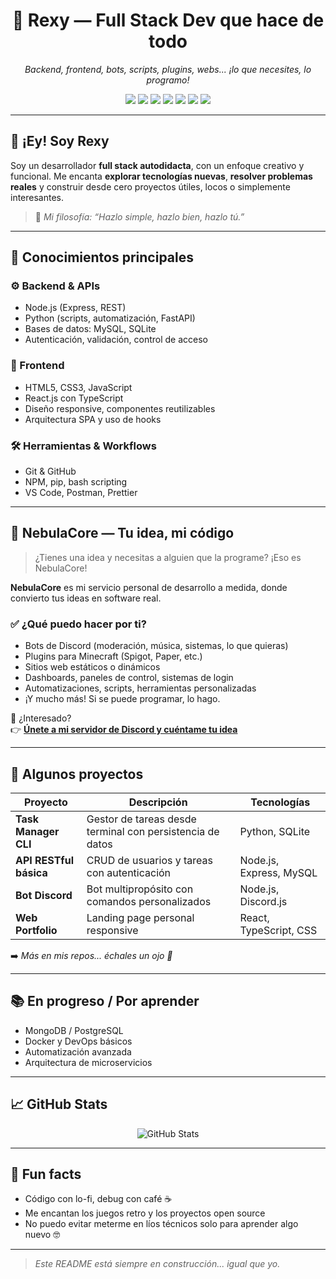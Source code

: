 <h1 align="center">👾 Rexy — Full Stack Dev que hace de todo</h1>

<p align="center">
  <em>Backend, frontend, bots, scripts, plugins, webs... ¡lo que necesites, lo programo!</em>
</p>

<p align="center">
  <img src="https://img.shields.io/badge/Code-Node.js-informational?style=flat&logo=node.js&logoColor=white&color=68A063"/>
  <img src="https://img.shields.io/badge/Code-Python-informational?style=flat&logo=python&logoColor=white&color=3776AB"/>
  <img src="https://img.shields.io/badge/Code-JavaScript-informational?style=flat&logo=javascript&logoColor=white&color=F7DF1E"/>
  <img src="https://img.shields.io/badge/Database-MySQL-informational?style=flat&logo=mysql&logoColor=white&color=4479A1"/>
  <img src="https://img.shields.io/badge/Web-HTML5%20%26%20CSS3-informational?style=flat&logo=html5&logoColor=white&color=E34F26"/>
  <img src="https://img.shields.io/badge/Framework-React.js-informational?style=flat&logo=react&logoColor=white&color=61DAFB"/>
  <img src="https://img.shields.io/badge/Language-TypeScript-informational?style=flat&logo=typescript&logoColor=white&color=3178C6"/>
</p>

---

## 👋 ¡Ey! Soy Rexy

Soy un desarrollador **full stack autodidacta**, con un enfoque creativo y funcional. Me encanta **explorar tecnologías nuevas**, **resolver problemas reales** y construir desde cero proyectos útiles, locos o simplemente interesantes.

> 🎯 *Mi filosofía: “Hazlo simple, hazlo bien, hazlo tú.”*

---

## 🧠 Conocimientos principales

### ⚙️ Backend & APIs
- Node.js (Express, REST)
- Python (scripts, automatización, FastAPI)
- Bases de datos: MySQL, SQLite
- Autenticación, validación, control de acceso

### 🎨 Frontend
- HTML5, CSS3, JavaScript
- React.js con TypeScript
- Diseño responsive, componentes reutilizables
- Arquitectura SPA y uso de hooks

### 🛠️ Herramientas & Workflows
- Git & GitHub
- NPM, pip, bash scripting
- VS Code, Postman, Prettier

---

## 🚀 NebulaCore — Tu idea, mi código

> ¿Tienes una idea y necesitas a alguien que la programe? ¡Eso es NebulaCore!

**NebulaCore** es mi servicio personal de desarrollo a medida, donde convierto tus ideas en software real.

### ✅ ¿Qué puedo hacer por ti?
- Bots de Discord (moderación, música, sistemas, lo que quieras)
- Plugins para Minecraft (Spigot, Paper, etc.)
- Sitios web estáticos o dinámicos
- Dashboards, paneles de control, sistemas de login
- Automatizaciones, scripts, herramientas personalizadas
- ¡Y mucho más! Si se puede programar, lo hago.

💬 ¿Interesado?  
👉 **[Únete a mi servidor de Discord y cuéntame tu idea](https://discord.gg/rpUX4Cq8Ht)**

---

## 💼 Algunos proyectos

| Proyecto | Descripción | Tecnologías |
|---------|-------------|-------------|
| **Task Manager CLI** | Gestor de tareas desde terminal con persistencia de datos | Python, SQLite |
| **API RESTful básica** | CRUD de usuarios y tareas con autenticación | Node.js, Express, MySQL |
| **Bot Discord** | Bot multipropósito con comandos personalizados | Node.js, Discord.js |
| **Web Portfolio** | Landing page personal responsive | React, TypeScript, CSS |

➡️ *Más en mis repos... échales un ojo 👀*

---

## 📚 En progreso / Por aprender

- MongoDB / PostgreSQL
- Docker y DevOps básicos
- Automatización avanzada
- Arquitectura de microservicios

---

## 📈 GitHub Stats

<p align="center">
  <img src="https://github-readme-stats.vercel.app/api?username=Rexyto&show_icons=true&theme=radical" alt="GitHub Stats"/>
</p>

---

## 🧩 Fun facts

- Código con lo-fi, debug con café ☕
- Me encantan los juegos retro y los proyectos open source
- No puedo evitar meterme en líos técnicos solo para aprender algo nuevo 🤓

---

> _Este README está siempre en construcción... igual que yo._ 

